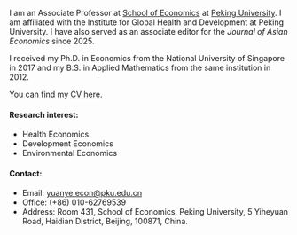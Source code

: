I am an Associate Professor at [School of Economics](https://econ.pku.edu.cn/) at [Peking University](https://www.pku.edu.cn/). I am affiliated with the Institute for Global Health and Development at Peking University. I have also served as an associate editor for the *Journal of Asian Economics* since 2025.

I received my Ph.D. in Economics from the National University of Singapore in 2017 and my B.S. in Applied Mathematics from the same institution in 2012.  

You can find my <a href="https://yuanye-econ.github.io/static/assets/CV-YuanYe-public.pdf">CV here</a>.

#### Research interest:
- Health Economics
- Development Economics
- Environmental Economics

#### Contact: 
- Email: yuanye.econ@pku.edu.cn
- Office: (+86) 010-62769539
- Address: Room 431, School of Economics, Peking University, 5 Yiheyuan Road, Haidian District, Beijing, 100871, China.

